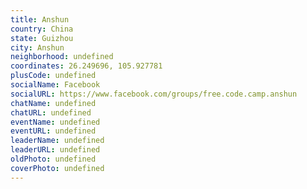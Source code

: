 ```yaml
---
title: Anshun
country: China
state: Guizhou
city: Anshun
neighborhood: undefined
coordinates: 26.249696, 105.927781
plusCode: undefined
socialName: Facebook
socialURL: https://www.facebook.com/groups/free.code.camp.anshun
chatName: undefined
chatURL: undefined
eventName: undefined
eventURL: undefined
leaderName: undefined
leaderURL: undefined
oldPhoto: undefined
coverPhoto: undefined
---
```


